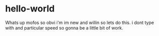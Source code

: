 # hello-world

Whats up mofos so obvi i'm im new and willin  so lets do this.
i dont type with and particular speed so gonna be a little bit of work.
